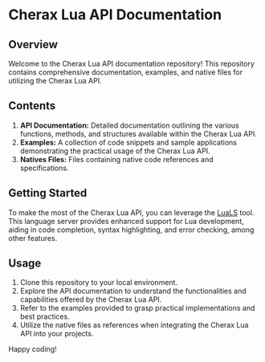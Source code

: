 # Cherax Lua API Documentation

## Overview

Welcome to the Cherax Lua API documentation repository! This repository contains comprehensive documentation, examples, and native files for utilizing the Cherax Lua API.

## Contents

1. **API Documentation:** Detailed documentation outlining the various functions, methods, and structures available within the Cherax Lua API.
2. **Examples:** A collection of code snippets and sample applications demonstrating the practical usage of the Cherax Lua API.
3. **Natives Files:** Files containing native code references and specifications.

## Getting Started

To make the most of the Cherax Lua API, you can leverage the [LuaLS](https://github.com/LuaLS/lua-language-server) tool. This language server provides enhanced support for Lua development, aiding in code completion, syntax highlighting, and error checking, among other features.

## Usage

1. Clone this repository to your local environment.
2. Explore the API documentation to understand the functionalities and capabilities offered by the Cherax Lua API.
3. Refer to the examples provided to grasp practical implementations and best practices.
4. Utilize the native files as references when integrating the Cherax Lua API into your projects.

Happy coding!
